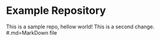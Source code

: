 # Example Repository
This is a sample repo, hellow world!
This is a second change.
#.md=MarkDown file